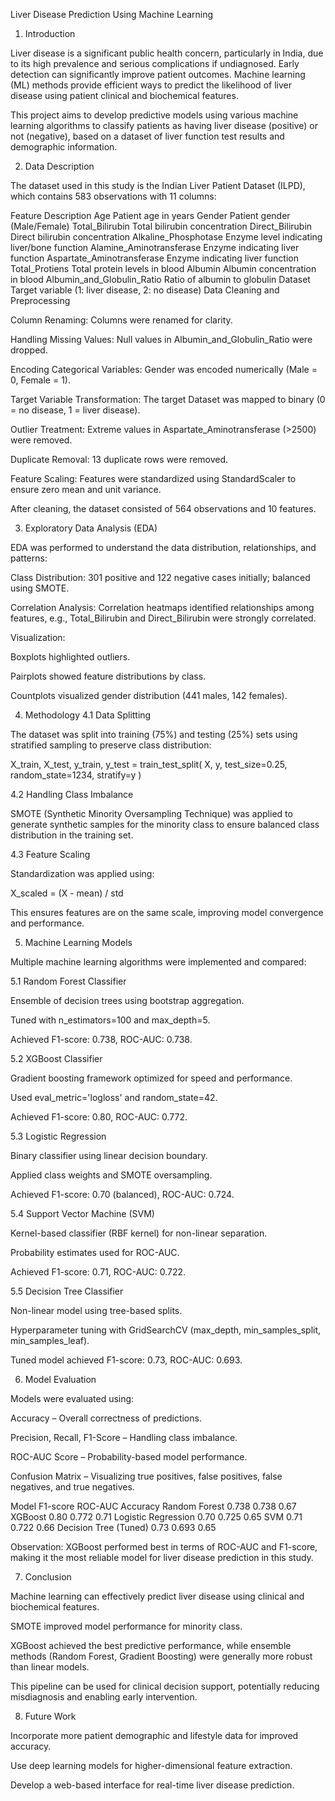Liver Disease Prediction Using Machine Learning
1. Introduction

Liver disease is a significant public health concern, particularly in India, due to its high prevalence and serious complications if undiagnosed. Early detection can significantly improve patient outcomes. Machine learning (ML) methods provide efficient ways to predict the likelihood of liver disease using patient clinical and biochemical features.

This project aims to develop predictive models using various machine learning algorithms to classify patients as having liver disease (positive) or not (negative), based on a dataset of liver function test results and demographic information.

2. Data Description

The dataset used in this study is the Indian Liver Patient Dataset (ILPD), which contains 583 observations with 11 columns:

Feature	Description
Age	Patient age in years
Gender	Patient gender (Male/Female)
Total_Bilirubin	Total bilirubin concentration
Direct_Bilirubin	Direct bilirubin concentration
Alkaline_Phosphotase	Enzyme level indicating liver/bone function
Alamine_Aminotransferase	Enzyme indicating liver function
Aspartate_Aminotransferase	Enzyme indicating liver function
Total_Protiens	Total protein levels in blood
Albumin	Albumin concentration in blood
Albumin_and_Globulin_Ratio	Ratio of albumin to globulin
Dataset	Target variable (1: liver disease, 2: no disease)
Data Cleaning and Preprocessing

Column Renaming: Columns were renamed for clarity.

Handling Missing Values: Null values in Albumin_and_Globulin_Ratio were dropped.

Encoding Categorical Variables: Gender was encoded numerically (Male = 0, Female = 1).

Target Variable Transformation: The target Dataset was mapped to binary (0 = no disease, 1 = liver disease).

Outlier Treatment: Extreme values in Aspartate_Aminotransferase (>2500) were removed.

Duplicate Removal: 13 duplicate rows were removed.

Feature Scaling: Features were standardized using StandardScaler to ensure zero mean and unit variance.

After cleaning, the dataset consisted of 564 observations and 10 features.

3. Exploratory Data Analysis (EDA)

EDA was performed to understand the data distribution, relationships, and patterns:

Class Distribution: 301 positive and 122 negative cases initially; balanced using SMOTE.

Correlation Analysis: Correlation heatmaps identified relationships among features, e.g., Total_Bilirubin and Direct_Bilirubin were strongly correlated.

Visualization:

Boxplots highlighted outliers.

Pairplots showed feature distributions by class.

Countplots visualized gender distribution (441 males, 142 females).

4. Methodology
4.1 Data Splitting

The dataset was split into training (75%) and testing (25%) sets using stratified sampling to preserve class distribution:

X_train, X_test, y_train, y_test = train_test_split(
    X, y, test_size=0.25, random_state=1234, stratify=y
)

4.2 Handling Class Imbalance

SMOTE (Synthetic Minority Oversampling Technique) was applied to generate synthetic samples for the minority class to ensure balanced class distribution in the training set.

4.3 Feature Scaling

Standardization was applied using:

X_scaled = (X - mean) / std


This ensures features are on the same scale, improving model convergence and performance.

5. Machine Learning Models

Multiple machine learning algorithms were implemented and compared:

5.1 Random Forest Classifier

Ensemble of decision trees using bootstrap aggregation.

Tuned with n_estimators=100 and max_depth=5.

Achieved F1-score: 0.738, ROC-AUC: 0.738.

5.2 XGBoost Classifier

Gradient boosting framework optimized for speed and performance.

Used eval_metric='logloss' and random_state=42.

Achieved F1-score: 0.80, ROC-AUC: 0.772.

5.3 Logistic Regression

Binary classifier using linear decision boundary.

Applied class weights and SMOTE oversampling.

Achieved F1-score: 0.70 (balanced), ROC-AUC: 0.724.

5.4 Support Vector Machine (SVM)

Kernel-based classifier (RBF kernel) for non-linear separation.

Probability estimates used for ROC-AUC.

Achieved F1-score: 0.71, ROC-AUC: 0.722.

5.5 Decision Tree Classifier

Non-linear model using tree-based splits.

Hyperparameter tuning with GridSearchCV (max_depth, min_samples_split, min_samples_leaf).

Tuned model achieved F1-score: 0.73, ROC-AUC: 0.693.

6. Model Evaluation

Models were evaluated using:

Accuracy – Overall correctness of predictions.

Precision, Recall, F1-Score – Handling class imbalance.

ROC-AUC Score – Probability-based model performance.

Confusion Matrix – Visualizing true positives, false positives, false negatives, and true negatives.

Model	F1-score	ROC-AUC	Accuracy
Random Forest	0.738	0.738	0.67
XGBoost	0.80	0.772	0.71
Logistic Regression	0.70	0.725	0.65
SVM	0.71	0.722	0.66
Decision Tree (Tuned)	0.73	0.693	0.65

Observation: XGBoost performed best in terms of ROC-AUC and F1-score, making it the most reliable model for liver disease prediction in this study.

7. Conclusion

Machine learning can effectively predict liver disease using clinical and biochemical features.

SMOTE improved model performance for minority class.

XGBoost achieved the best predictive performance, while ensemble methods (Random Forest, Gradient Boosting) were generally more robust than linear models.

This pipeline can be used for clinical decision support, potentially reducing misdiagnosis and enabling early intervention.

8. Future Work

Incorporate more patient demographic and lifestyle data for improved accuracy.

Use deep learning models for higher-dimensional feature extraction.

Develop a web-based interface for real-time liver disease prediction.
